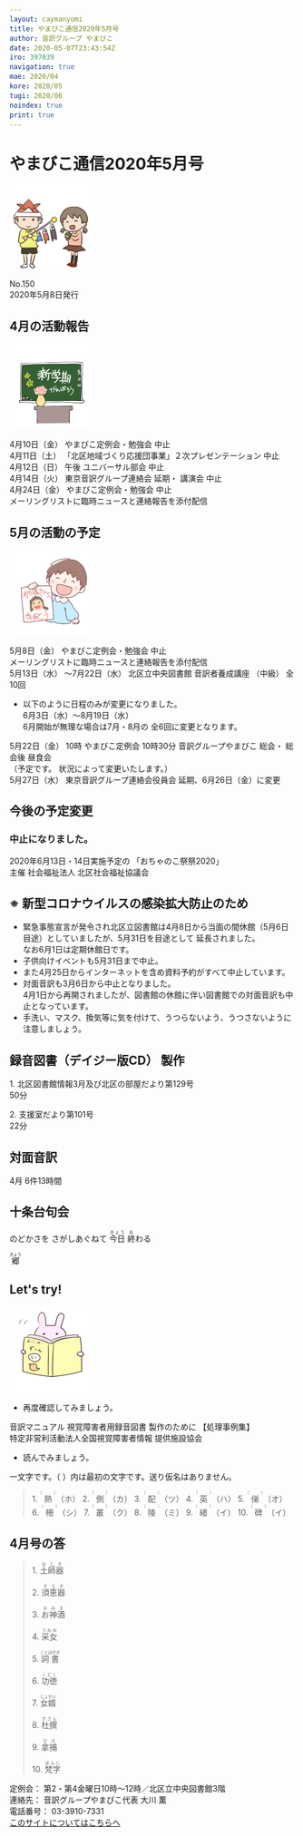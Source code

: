 ```yaml
---
layout: caymanyomi
title: やまびこ通信2020年5月号
author: 音訳グループ やまびこ
date: 2020-05-07T23:43:54Z
iro: 397039
navigation: true
mae: 2020/04
kore: 2020/05
tugi: 2020/06
noindex: true
print: true
---
```

   


# <span data-dur="4.3" data-begin="2.750" id="xmri_0001">やまびこ通信2020年5月号</span>

<img class="migi" src="media/05/cut1.png" alt="" />


<span data-dur="2.511" data-begin="7.050" id="xmri_0002">No.150</span>  
<span data-dur="4.79" data-begin="9.561" id="xmri_0003">2020年5月8日発行</span>

## <span data-dur="3.563" data-begin="20.116" id="xmri_0006">4月の活動報告</span>

<img class="migi" src="media/05/cut2.png" alt="" />


<span data-dur="2.276" data-begin="23.679" id="xmri_0007">4月10日（金）</span>
<span data-dur="4.445" data-begin="25.955" id="xmri_0008">やまびこ定例会・勉強会 中止</span>  
<span data-dur="2.54" data-begin="30.400" id="xmri_0009">4月11日（土）</span>
<span data-dur="5.956" data-begin="32.940" id="xmri_000A">「北区地域づくり応援団事業」２次プレゼンテーション 中止</span>  
<span data-dur="2.595" data-begin="38.896" id="xmri_000B">4月12日（日）</span>
<span data-dur="0.975" data-begin="41.491" id="xmri_000C">午後</span>
<span data-dur="3.376" data-begin="42.466" id="xmri_000D">ユニバーサル部会 中止</span>  
<span data-dur="2.47" data-begin="45.842" id="xmri_000E">4月14日（火）</span>
<span data-dur="3.358" data-begin="48.312" id="xmri_000F">東京音訳グループ連絡会 延期・</span>
<span data-dur="2.922" data-begin="51.670" id="xmri_0010">講演会 中止</span>  
<span data-dur="2.712" data-begin="54.592" id="xmri_0011">4月24日（金）</span>
<span data-dur="4.446" data-begin="57.304" id="xmri_0012">やまびこ定例会・勉強会 中止</span>  
<span data-dur="7.181" data-begin="61.750" id="xmri_0013">メーリングリストに臨時ニュースと連絡報告を添付配信</span>

## <span data-dur="3.622" data-begin="68.931" id="xmri_0014">5月の活動の予定</span>

<img class="migi" src="media/05/cut3.png" alt="" />


<span data-dur="2.364" data-begin="72.553" id="xmri_0015">5月8日（金）</span>
<span data-dur="4.445" data-begin="74.917" id="xmri_0016">やまびこ定例会・勉強会 中止</span>  
<span data-dur="5.781" data-begin="79.362" id="xmri_0017">メーリングリストに臨時ニュースと連絡報告を添付配信</span>  
<span data-dur="2.741" data-begin="85.143" id="xmri_0018">5月13日（水）</span>
<span data-dur="3.377" data-begin="87.884" id="xmri_0019">～7月22日（水）</span>
<span data-dur="4.901" data-begin="91.261" id="xmri_001A">北区立中央図書館 音訳者養成講座 （中級）</span>
<span data-dur="2.202" data-begin="96.162" id="xmri_001B">全10回</span>

- <span data-dur="5.461" data-begin="98.364" id="xmri_001C">以下のように日程のみが変更になりました。</span>  
<span data-dur="2.389" data-begin="103.825" id="xmri_001D">6月3日（水）</span><span data-dur="3.676" data-begin="106.214" id="xmri_001E">～8月19日（水）</span>  
<span data-dur="2.631" data-begin="109.890" id="xmri_001F">6月開始が無理な場合は</span><span data-dur="6.398" data-begin="112.521" id="xmri_0020">7月・8月の 全6回に変更となります。</span>

<span data-dur="2.715" data-begin="118.919" id="xmri_0021">5月22日（金）</span>
<span data-dur="1.094" data-begin="121.634" id="xmri_0022">10時</span>
<span data-dur="2.321" data-begin="122.728" id="xmri_0023">やまびこ定例会</span>
<span data-dur="1.924" data-begin="125.049" id="xmri_0024">10時30分</span>
<span data-dur="2.993" data-begin="126.973" id="xmri_0025">音訳グループやまびこ 総会・</span>
<span data-dur="2.894" data-begin="129.966" id="xmri_0026">総会後 昼食会</span>  
<span data-dur="2.18" data-begin="132.860" id="xmri_0027">（予定です。</span>
<span data-dur="4.534" data-begin="135.040" id="xmri_0028">状況によって変更いたします。）</span>  
<span data-dur="2.792" data-begin="139.574" id="xmri_0029">5月27日（水）</span>
<span data-dur="4.346" data-begin="142.366" id="xmri_002A">東京音訳グループ連絡会役員会 延期、</span><span data-dur="2.859" data-begin="146.712" id="xmri_002B">6月26日（金）</span><span data-dur="3.737" data-begin="149.571" id="xmri_002C">に変更</span>

## <span data-dur="3.395" data-begin="153.308" id="xmri_002D">今後の予定変更</span>


### <span data-dur="3.788" data-begin="156.703" id="xmri_002E">中止になりました。</span>

<span data-dur="5.466" data-begin="160.491" id="xmri_002F">2020年6月13日・14日実施予定の</span>
<span data-dur="3.071" data-begin="165.957" id="xmri_0030">「おちゃのこ祭祭2020」</span>  
<span data-dur="1.157" data-begin="169.028" id="xmri_0031">主催</span>
<span data-dur="6.004" data-begin="170.185" id="xmri_0032">社会福祉法人 北区社会福祉協議会</span>

## <span data-dur="5.274" data-begin="176.189" id="xmri_0033">※ 新型コロナウイルスの感染拡大防止のため</span>

- <span data-dur="2.92" data-begin="181.463" id="xmri_0034">緊急事態宣言が発令され</span><span data-dur="5.352" data-begin="184.383" id="xmri_0035">北区立図書館は4月8日から当面の間休館</span><span data-dur="3.308" data-begin="189.735" id="xmri_0036">（5月6日 目途）としていましたが、</span><span data-dur="5.816" data-begin="193.043" id="xmri_0037">5月31日を目途として 延長されました。</span>  
<span data-dur="5.282" data-begin="198.859" id="xmri_0038">なお6月1日は定期休館日です。</span>
- <span data-dur="6.005" data-begin="204.141" id="xmri_0039">子供向けイベントも5月31日まで中止。</span>
- <span data-dur="3.008" data-begin="210.146" id="xmri_003A">また4月25日から</span><span data-dur="6.358" data-begin="213.154" id="xmri_003B">インターネットを含め資料予約がすべて中止しています。</span>
- <span data-dur="5.485" data-begin="219.512" id="xmri_003C">対面音訳も3月6日から中止となりました。</span>  
<span data-dur="3.191" data-begin="224.997" id="xmri_003D">4月1日から再開されましたが、</span><span data-dur="7.367" data-begin="228.188" id="xmri_003E">図書館の休館に伴い図書館での対面音訳も中止となっています。</span>
- <span data-dur="3.493" data-begin="235.555" id="xmri_003F">手洗い、マスク、換気等に気を付けて、</span><span data-dur="5.756" data-begin="239.048" id="xmri_0040">うつらないよう、うつさないように注意しましょう。</span>

## <span data-dur="5.043" data-begin="244.804" id="xmri_0041">録音図書（デイジー版CD） 製作</span>


<span data-dur="0.942" data-begin="251.454" id="xmri_0043">1.</span>
<span data-dur="6.533" data-begin="252.396" id="xmri_0044">北区図書館情報3月及び北区の部屋だより第129号</span>  
<span data-dur="2.249" data-begin="258.929" id="xmri_0045">50分</span>

<span data-dur="0.72" data-begin="261.178" id="xmri_0046">2.</span>
<span data-dur="3.048" data-begin="261.898" id="xmri_0047">支援室だより第101号</span>  
<span data-dur="3.867" data-begin="264.946" id="xmri_0048">22分</span>

## <span data-dur="2.864" data-begin="268.813" id="xmri_0049">対面音訳</span>


<span data-dur="1.209" data-begin="271.677" id="xmri_004A">4月</span>
<span data-dur="4.664" data-begin="272.886" id="xmri_004B">6件13時間</span>

## <span data-dur="3.628" data-begin="277.550" id="xmri_004C">十条台句会</span>

<span data-dur="12.323" data-begin="281.178" id="xmri_004D">のどかさを
さがしあぐねて
<ruby>今日<rt>きょう</rt> </ruby><ruby>終<rt>お</rt></ruby>わる</span>

<span data-dur="3.13" data-begin="293.501" id="xmri_0053" class="haigo"><ruby>郷<rt>きょう</rt></ruby></span>


## <span data-dur="2.45" data-begin="297.131" id="xmri_0055">Let's try!</span>

<img class="migi" src="media/05/cut4.png" alt="" />


- <span data-dur="3.699" data-begin="299.581" id="xmri_0056">再度確認してみましょう。</span>

<span data-dur="1.64" data-begin="303.280" id="xmri_0057">音訳マニュアル</span>
<span data-dur="4.054" data-begin="304.920" id="xmri_0058">視覚障害者用録音図書 製作のために</span>
<span data-dur="2.061" data-begin="308.974" id="xmri_0059">【処理事例集】</span>  
<span data-dur="8.166" data-begin="311.035" id="xmri_005A">特定非営利活動法人全国視覚障害者情報 提供施設協会</span>

- <span data-dur="3.707" data-begin="319.201" id="xmri_005B">読んでみましょう。</span>

<span data-dur="4.766" data-begin="322.908" id="xmri_005C">一文字です。（ ）内は最初の文字です。送り仮名はありません。</span>

<blockquote markdown="1">
1. <ruby>熱<rt>（　　　）</rt></ruby>（ホ）
2. <ruby>側<rt>（　　　）</rt></ruby>（カ）
3. <ruby>配<rt>（　　　）</rt></ruby>（ツ）
4. <ruby>英<rt>（　　　）</rt></ruby>（ハ）
5. <ruby>俤<rt>（　　　）</rt></ruby>（オ）
6. <ruby>柵<rt>（　　　）</rt></ruby>（シ）
7. <ruby>叢<rt>（　　　）</rt></ruby>（ク）
8. <ruby>陵<rt>（　　　）</rt></ruby>（ミ）
9. <ruby>緒<rt>（　　　）</rt></ruby>（イ）
10. <ruby>碑<rt>（　　　）</rt></ruby>（イ）
</blockquote>
 
 
## <span data-dur="3.15" data-begin="327.674" id="xmri_005D">4月号の答</span>

<blockquote markdown="1">
<span data-dur="0.941" data-begin="330.824" id="xmri_005E">1.</span>
<span data-dur="1.523" data-begin="331.765" id="xmri_005F"><ruby>土師器<rt>はじき</rt></ruby></span>

<span data-dur="0.72" data-begin="333.288" id="xmri_0060">2.</span>
<span data-dur="1.61" data-begin="334.008" id="xmri_0061"><ruby>須恵器<rt>すえき</rt></ruby></span>

<span data-dur="0.968" data-begin="335.618" id="xmri_0062">3.</span>
<span data-dur="1.632" data-begin="336.586" id="xmri_0063"><ruby>お神酒<rt>おみき</rt></ruby></span>

<span data-dur="0.898" data-begin="338.218" id="xmri_0064">4.</span>
<span data-dur="1.542" data-begin="339.116" id="xmri_0065"><ruby>采女<rt>うねめ</rt></ruby></span>

<span data-dur="0.776" data-begin="340.658" id="xmri_0066">5.</span>
<span data-dur="1.912" data-begin="341.434" id="xmri_0067"><ruby>詞書<rt>ことばがき</rt></ruby></span>

<span data-dur="0.946" data-begin="343.346" id="xmri_0068">6.</span>
<span data-dur="1.451" data-begin="344.292" id="xmri_0069"><ruby>功徳<rt>くどく</rt></ruby></span>

<span data-dur="0.918" data-begin="345.743" id="xmri_006A">7.</span>
<span data-dur="1.678" data-begin="346.661" id="xmri_006B"><ruby>女婿<rt>じょせい</rt></ruby></span>

<span data-dur="0.949" data-begin="348.339" id="xmri_006C">8.</span>
<span data-dur="1.654" data-begin="349.288" id="xmri_006D"><ruby>杜撰<rt>ずさん</rt></ruby></span>

<span data-dur="0.896" data-begin="350.942" id="xmri_006E">9.</span>
<span data-dur="1.503" data-begin="351.838" id="xmri_006F"><ruby>拿捕<rt>だほ</rt></ruby></span>

<span data-dur="0.909" data-begin="353.341" id="xmri_0070">10.</span>
<span data-dur="1.671" data-begin="354.250" id="xmri_0071"><ruby>梵字<rt>ぼんじ</rt></ruby></span>
</blockquote>


<span data-dur="1.277" data-begin="355.921" id="xmri_0072">定例会：</span>
<span data-dur="6.863" data-begin="357.198" id="xmri_0073">第2・第4金曜日10時～12時／北区立中央図書館3階</span>  
<span data-dur="1.54" data-begin="364.061" id="xmri_0074">連絡先：</span>
<span data-dur="4.346" data-begin="365.601" id="xmri_0075">音訳グループやまびこ代表 大川 薫</span>  
<span data-dur="1.652" data-begin="369.947" id="xmri_0076">電話番号：</span>
<span data-dur="4.791" data-begin="371.599" id="xmri_0077">03-3910-7331</span>  
<a href="mailto:ymbk2016ml@gmail.com?Subject=やまびこウェブサイトについて" data-dur="6.205" data-begin="376.390" id="xmri_0078">このサイトについてはこちらへ</a>

